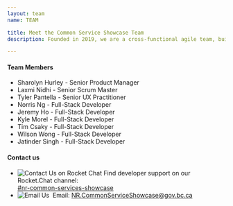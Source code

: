 ```yaml
---
layout: team
name: TEAM

title: Meet the Common Service Showcase Team
description: Founded in 2019, we are a cross-functional agile team, building on the work done by former and external contributors. Our team focuses on inspiring innovation for our customers with convenient and reliable Common Services.​<br /><br />We aim to help other development teams incorporate Common Services into their applications or take advantage of our hosted services. Using Common Services saves time, money and reduces software duplication.

---
```

<div class="mb-5">
    <h4>Team Members</h4>
    <ul class="team-list">
        <li>Sharolyn Hurley - Senior Product Manager</li>
        <li>Laxmi Nidhi - Senior Scrum Master</li>
        <li>Tyler Pantella - Senior UX Practitioner</li>
        <li>Norris Ng - Full-Stack Developer</li>
        <li>Jeremy Ho - Full-Stack Developer</li>
        <li>Kyle Morel - Full-Stack Developer</li>
        <li>Tim Csaky - Full-Stack Developer</li>
        <li>Wilson Wong - Full-Stack Developer</li>
        <li>Jatinder Singh - Full-Stack Developer</li>
    </ul>
</div>

<h4>Contact us</h4>
<ul>
    <li>
        <img src="{{ site.baseurl }}/assets/images/rocketchat-brands.svg" alt="Contact Us on Rocket Chat" />
        <span>
            Find developer support on our Rocket.Chat channel:<br />
            <a href="https://chat.developer.gov.bc.ca/channel/nr-common-services-showcase" target="_blank">#nr-common-services-showcase</a>
        </span>
    </li>
    <li>
        <img src="{{ site.baseurl }}/assets/images/email.svg" alt="Email Us" />
        <span>
            &nbsp;Email: <a href="mailto:nr.commonserviceshowcase@gov.bc.ca">NR.CommonServiceShowcase@gov.bc.ca</a>
        </span>
    </li>
</ul>
